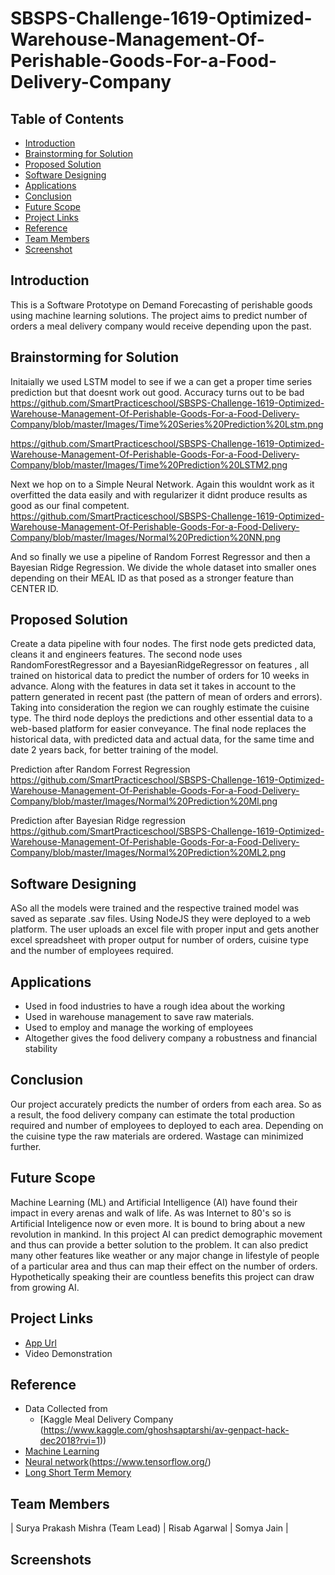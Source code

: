 # SBSPS-Challenge-1619-Optimized-Warehouse-Management-Of-Perishable-Goods-For-a-Food-Delivery-Company



## Table of Contents

- [Introduction](#introduction)
- [Brainstorming for Solution](#brainstorming-for-solution)
- [Proposed Solution](#proposed-solution)
- [Software Designing](#software-designing)
- [Applications](#applications)
- [Conclusion](#conclusion)
- [Future Scope](#future-scope)
- [Project Links](#project-links)
- [Reference](#reference)
- [Team Members](#team-members)
- [Screenshot](#screenshots)

##
## Introduction
This is a Software Prototype on Demand Forecasting of perishable goods using machine learning solutions. The project aims to predict number of orders a meal delivery company would receive depending upon the past.

## Brainstorming for Solution
Initaially we used LSTM model to see if we a can get a proper time series prediction but that doesnt work out good. Accuracy turns out to be bad
https://github.com/SmartPracticeschool/SBSPS-Challenge-1619-Optimized-Warehouse-Management-Of-Perishable-Goods-For-a-Food-Delivery-Company/blob/master/Images/Time%20Series%20Prediction%20Lstm.png


https://github.com/SmartPracticeschool/SBSPS-Challenge-1619-Optimized-Warehouse-Management-Of-Perishable-Goods-For-a-Food-Delivery-Company/blob/master/Images/Time%20Prediction%20LSTM2.png

Next we hop on to a Simple Neural Network. Again this wouldnt work as it overfitted the data easily and with regularizer it didnt produce results as good as our final competent.
https://github.com/SmartPracticeschool/SBSPS-Challenge-1619-Optimized-Warehouse-Management-Of-Perishable-Goods-For-a-Food-Delivery-Company/blob/master/Images/Normal%20Prediction%20NN.png

And so finally we use a pipeline of Random Forrest Regressor and then a Bayesian Ridge Regression. We divide the whole dataset into smaller ones depending on their MEAL ID as that posed as a stronger feature than CENTER ID.

## Proposed Solution
Create a data pipeline with four nodes. The first node gets predicted data, cleans it and engineers features. The second node uses RandomForestRegressor and a BayesianRidgeRegressor on features , all trained on historical data to predict the number of orders for 10 weeks in advance. Along with the features in data set it takes in account to the pattern generated in recent past (the pattern of mean of orders and errors). Taking into consideration the region we can roughly estimate the cuisine type. The third node deploys the predictions and other essential data to a web-based platform for easier conveyance. The final node replaces the historical data, with predicted data and actual data, for the same time and date 2 years back, for better training of the model.

Prediction after Random Forrest Regression
https://github.com/SmartPracticeschool/SBSPS-Challenge-1619-Optimized-Warehouse-Management-Of-Perishable-Goods-For-a-Food-Delivery-Company/blob/master/Images/Normal%20Prediction%20Ml.png

Prediction after Bayesian Ridge regression
https://github.com/SmartPracticeschool/SBSPS-Challenge-1619-Optimized-Warehouse-Management-Of-Perishable-Goods-For-a-Food-Delivery-Company/blob/master/Images/Normal%20Prediction%20ML2.png

## Software Designing
ASo all the models were trained and the respective trained model was saved as separate .sav files. Using NodeJS they were deployed to a web platform. The user uploads an excel file with proper input and gets another excel spreadsheet with  proper output for number of orders, cuisine type and the number of employees required.

## Applications
- Used in food industries to have a rough idea about the working
- Used in warehouse management to save raw materials.
- Used to employ and manage the working of employees
- Altogether gives the food delivery company a robustness and financial stability

## Conclusion
Our project accurately predicts the number of orders from each area. So as a result, the food delivery company can estimate the total production required and number of employees to deployed to each area. Depending on the cuisine type the raw materials are ordered. Wastage can minimized further.



## Future Scope
Machine Learning (ML) and Artificial Intelligence (AI) have found their impact in every arenas and walk of life. As was Internet to 80's so is Artificial Inteligence now or even more. It is bound to bring about a new revolution in mankind.
In this project AI can predict demographic movement and thus can provide a better solution to the problem. It can also predict many other features like weather or any major change in lifestyle of people of a particular area and thus can map their effect on the number of orders. Hypothetically speaking their are countless benefits this project can draw from growing AI.

## Project Links
- [App Url](https://meal-delivery-forecast.herokuapp.com/)
- Video Demonstration 

## Reference
- Data Collected from
  - [Kaggle Meal Delivery Company (https://www.kaggle.com/ghoshsaptarshi/av-genpact-hack-dec2018?rvi=1))
- [Machine Learning](https://scikit-learn.org/)
- [Neural network](https://keras.io/)(https://www.tensorflow.org/)
- [Long Short Term Memory](https://en.wikipedia.org/wiki/Long_short-term_memory)

## Team Members
| Surya Prakash Mishra (Team Lead) | Risab Agarwal | Somya Jain |

## Screenshots

